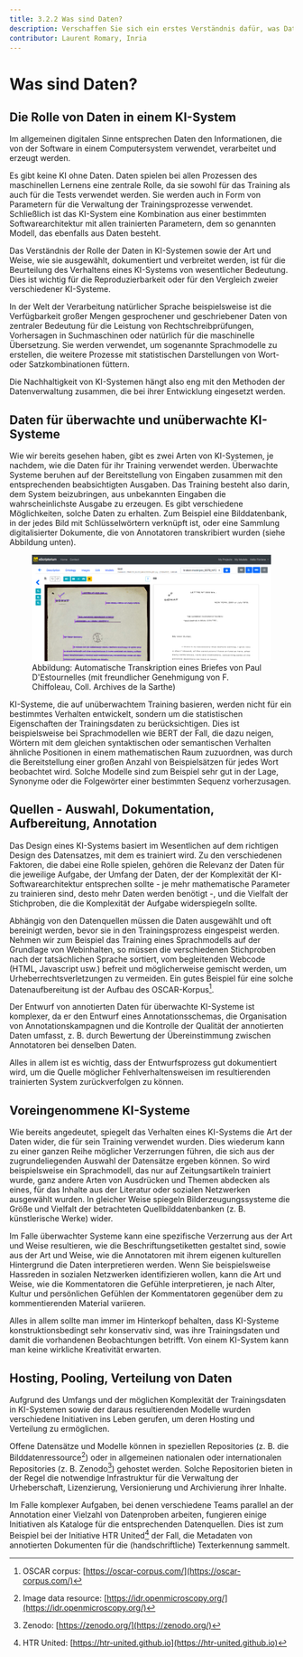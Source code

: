 ```yaml
---
title: 3.2.2 Was sind Daten?
description: Verschaffen Sie sich ein erstes Verständnis dafür, was Daten sind und wie sie in der KI verwendet werden.
contributor: Laurent Romary, Inria
---
```

# Was sind Daten?

## Die Rolle von Daten in einem KI-System

Im allgemeinen digitalen Sinne entsprechen Daten den Informationen, die von der Software in einem Computersystem verwendet, verarbeitet und erzeugt werden.

Es gibt keine KI ohne Daten. Daten spielen bei allen Prozessen des maschinellen Lernens eine zentrale Rolle, da sie sowohl für das Training als auch für die Tests verwendet werden. Sie werden auch in Form von Parametern für die Verwaltung der Trainingsprozesse verwendet. Schließlich ist das KI-System eine Kombination aus einer bestimmten Softwarearchitektur mit allen trainierten Parametern, dem so genannten Modell, das ebenfalls aus Daten besteht.

Das Verständnis der Rolle der Daten in KI-Systemen sowie der Art und Weise, wie sie ausgewählt, dokumentiert und verbreitet werden, ist für die Beurteilung des Verhaltens eines KI-Systems von wesentlicher Bedeutung. Dies ist wichtig für die Reproduzierbarkeit oder für den Vergleich zweier verschiedener KI-Systeme.

In der Welt der Verarbeitung natürlicher Sprache beispielsweise ist die Verfügbarkeit großer Mengen gesprochener und geschriebener Daten von zentraler Bedeutung für die Leistung von Rechtschreibprüfungen, Vorhersagen in Suchmaschinen oder natürlich für die maschinelle Übersetzung. Sie werden verwendet, um sogenannte Sprachmodelle zu erstellen, die weitere Prozesse mit statistischen Darstellungen von Wort- oder Satzkombinationen füttern.

Die Nachhaltigkeit von KI-Systemen hängt also eng mit den Methoden der Datenverwaltung zusammen, die bei ihrer Entwicklung eingesetzt werden.

## Daten für überwachte und unüberwachte KI-Systeme

Wie wir bereits gesehen haben, gibt es zwei Arten von KI-Systemen, je nachdem, wie die Daten für ihr Training verwendet werden. Überwachte Systeme beruhen auf der Bereitstellung von Eingaben zusammen mit den entsprechenden beabsichtigten Ausgaben. Das Training besteht also darin, dem System beizubringen, aus unbekannten Eingaben die wahrscheinlichste Ausgabe zu erzeugen. Es gibt verschiedene Möglichkeiten, solche Daten zu erhalten. Zum Beispiel eine Bilddatenbank, in der jedes Bild mit Schlüsselwörtern verknüpft ist, oder eine Sammlung digitalisierter Dokumente, die von Annotatoren transkribiert wurden (siehe Abbildung unten).

<figure>
	 <img src="Images/3-2-2-Automatic-transcription-of-a-letter.png" />
	 <figcaption>Abbildung: Automatische Transkription eines Briefes von Paul D'Estournelles (mit freundlicher Genehmigung von F. Chiffoleau, Coll. Archives de la Sarthe)</figcaption>
</figure>

KI-Systeme, die auf unüberwachtem Training basieren, werden nicht für ein bestimmtes Verhalten entwickelt, sondern um die statistischen Eigenschaften der Trainingsdaten zu berücksichtigen. Dies ist beispielsweise bei Sprachmodellen wie BERT der Fall, die dazu neigen, Wörtern mit dem gleichen syntaktischen oder semantischen Verhalten ähnliche Positionen in einem mathematischen Raum zuzuordnen, was durch die Bereitstellung einer großen Anzahl von Beispielsätzen für jedes Wort beobachtet wird. Solche Modelle sind zum Beispiel sehr gut in der Lage, Synonyme oder die Folgewörter einer bestimmten Sequenz vorherzusagen.

## Quellen - Auswahl, Dokumentation, Aufbereitung, Annotation

Das Design eines KI-Systems basiert im Wesentlichen auf dem richtigen Design des Datensatzes, mit dem es trainiert wird. Zu den verschiedenen Faktoren, die dabei eine Rolle spielen, gehören die Relevanz der Daten für die jeweilige Aufgabe, der Umfang der Daten, der der Komplexität der KI-Softwarearchitektur entsprechen sollte - je mehr mathematische Parameter zu trainieren sind, desto mehr Daten werden benötigt -, und die Vielfalt der Stichproben, die die Komplexität der Aufgabe widerspiegeln sollte.

Abhängig von den Datenquellen müssen die Daten ausgewählt und oft bereinigt werden, bevor sie in den Trainingsprozess eingespeist werden. Nehmen wir zum Beispiel das Training eines Sprachmodells auf der Grundlage von Webinhalten, so müssen die verschiedenen Stichproben nach der tatsächlichen Sprache sortiert, vom begleitenden Webcode (HTML, Javascript usw.) befreit und möglicherweise gemischt werden, um Urheberrechtsverletzungen zu vermeiden. Ein gutes Beispiel für eine solche Datenaufbereitung ist der Aufbau des OSCAR-Korpus[^1].

Der Entwurf von annotierten Daten für überwachte KI-Systeme ist komplexer, da er den Entwurf eines Annotationsschemas, die Organisation von Annotationskampagnen und die Kontrolle der Qualität der annotierten Daten umfasst, z. B. durch Bewertung der Übereinstimmung zwischen Annotatoren bei denselben Daten.

Alles in allem ist es wichtig, dass der Entwurfsprozess gut dokumentiert wird, um die Quelle möglicher Fehlverhaltensweisen im resultierenden trainierten System zurückverfolgen zu können.

## Voreingenommene KI-Systeme

Wie bereits angedeutet, spiegelt das Verhalten eines KI-Systems die Art der Daten wider, die für sein Training verwendet wurden. Dies wiederum kann zu einer ganzen Reihe möglicher Verzerrungen führen, die sich aus der zugrundeliegenden Auswahl der Datensätze ergeben können. So wird beispielsweise ein Sprachmodell, das nur auf Zeitungsartikeln trainiert wurde, ganz andere Arten von Ausdrücken und Themen abdecken als eines, für das Inhalte aus der Literatur oder sozialen Netzwerken ausgewählt wurden. In gleicher Weise spiegeln Bilderzeugungssysteme die Größe und Vielfalt der betrachteten Quellbilddatenbanken (z. B. künstlerische Werke) wider.

Im Falle überwachter Systeme kann eine spezifische Verzerrung aus der Art und Weise resultieren, wie die Beschriftungsetiketten gestaltet sind, sowie aus der Art und Weise, wie die Annotatoren mit ihrem eigenen kulturellen Hintergrund die Daten interpretieren werden. Wenn Sie beispielsweise Hassreden in sozialen Netzwerken identifizieren wollen, kann die Art und Weise, wie die Kommentatoren die Gefühle interpretieren, je nach Alter, Kultur und persönlichen Gefühlen der Kommentatoren gegenüber dem zu kommentierenden Material variieren.

Alles in allem sollte man immer im Hinterkopf behalten, dass KI-Systeme konstruktionsbedingt sehr konservativ sind, was ihre Trainingsdaten und damit die vorhandenen Beobachtungen betrifft. Von einem KI-System kann man keine wirkliche Kreativität erwarten.

## Hosting, Pooling, Verteilung von Daten

Aufgrund des Umfangs und der möglichen Komplexität der Trainingsdaten in KI-Systemen sowie der daraus resultierenden Modelle wurden verschiedene Initiativen ins Leben gerufen, um deren Hosting und Verteilung zu ermöglichen.

Offene Datensätze und Modelle können in speziellen Repositories (z. B. die Bilddatenressource[^2]) oder in allgemeinen nationalen oder internationalen Repositories (z. B. Zenodo[^3]) gehostet werden. Solche Repositorien bieten in der Regel die notwendige Infrastruktur für die Verwaltung der Urheberschaft, Lizenzierung, Versionierung und Archivierung ihrer Inhalte.

Im Falle komplexer Aufgaben, bei denen verschiedene Teams parallel an der Annotation einer Vielzahl von Datenproben arbeiten, fungieren einige Initiativen als Kataloge für die entsprechenden Datenquellen. Dies ist zum Beispiel bei der Initiative HTR United[^4] der Fall, die Metadaten von annotierten Dokumenten für die (handschriftliche) Texterkennung sammelt.

[^1]: OSCAR corpus: [https://oscar-corpus.com/](https://oscar-corpus.com/)

[^2]: Image data resource: [https://idr.openmicroscopy.org/](https://idr.openmicroscopy.org/)

[^3]: Zenodo: [https://zenodo.org/](https://zenodo.org/)

[^4]: HTR United: [https://htr-united.github.io](https://htr-united.github.io)
